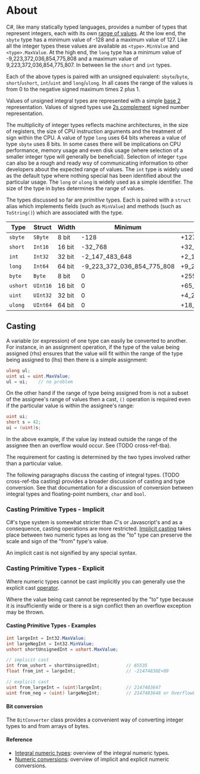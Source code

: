# About

C#, like many statically typed languages, provides a number of types that represent integers, each with its own [range of values][integral-numeric-types]. At the low end, the `sbyte` type has a minimum value of -128 and a maximum value of 127. Like all the integer types these values are available as `<type>.MinValue` and `<type>.MaxValue`. At the high end, the `long` type has a minimum value of -9,223,372,036,854,775,808 and a maximum value of 9,223,372,036,854,775,807. In between lie the `short` and `int` types.

Each of the above types is paired with an unsigned equivalent: `sbyte`/`byte`, `short`/`ushort`, `int`/`uint` and `long`/`ulong`. In all cases the range of the values is from 0 to the negative signed maximum times 2 plus 1.

Values of unsigned integral types are represented with a simple [base 2][wiki-binary] representation. Values of signed types use [2s complement][wiki-twos-complement] signed number representation.

The multiplicity of integer types reflects machine architectures, in the size of registers, the size of CPU instruction arguments and the treatment of sign within the CPU. A value of type `long` uses 64 bits whereas a value of type `sbyte` uses 8 bits. In some cases there will be implications on CPU performance, memory usage and even disk usage (where selection of a smaller integer type will generally be beneficial). Selection of integer `type` can also be a rough and ready wsy of communicating information to other developers about the expected range of values. The `int` type is widely used as the default type where nothing special has been identified about the particular usage. The `long` or `ulong` is widely used as a simple identifier. The size of the type in bytes determines the range of values.

The types discussed so far are _primitive_ types. Each is paired with a `struct` alias which implements fields (such as `MinValue`) and methods (such as `ToString()`) which are associated with the type.

| Type     | Struct   | Width  | Minimum                    | Maximum                     |
| -------- | -------- | ------ | -------------------------- | --------------------------- |
| `sbyte`  | `SByte`  | 8 bit  | -128                       | +127                        |
| `short`  | `Int16`  | 16 bit | -32_768                    | +32_767                     |
| `int`    | `Int32`  | 32 bit | -2_147_483_648             | +2_147_483_647              |
| `long`   | `Int64`  | 64 bit | -9_223_372_036_854_775_808 | +9_223_372_036_854_775_807  |
| `byte`   | `Byte`   | 8 bit  | 0                          | +255                        |
| `ushort` | `UInt16` | 16 bit | 0                          | +65_535                     |
| `uint`   | `UInt32` | 32 bit | 0                          | +4_294_967_295              |
| `ulong`  | `UInt64` | 64 bit | 0                          | +18_446_744_073_709_551_615 |

## Casting

A variable (or expression) of one type can easily be converted to another. For instance, in an assignment operation, if the type of the value being assigned (rhs) ensures that the value will fit within the range of the type being assigned to (lhs) then there is a simple assignment:

```csharp
ulong ul;
uint ui = uint.MaxValue;
ul = ui;    // no problem
```

On the other hand if the range of type being assigned from is not a subset of the assignee's range of values then a cast, `()` operation is required even if the particular value is within the assignee's range:

```csharp
uint ui;
short s = 42;
ui = (uint)s;
```

In the above example, if the value lay instead outside the range of the assignee then an overflow would occur. See (TODO cross-ref-tba).

The requirement for casting is determined by the two types involved rather than a particular value.

The following paragraphs discuss the casting of integral types. (TODO cross-ref-tba casting) provides a broader discussion of casting and type conversion. See that documentation for a discussion of conversion between integral types and floating-point numbers, `char` and `bool`.

### Casting Primitive Types - Implicit

C#'s type system is somewhat stricter than _C_'s or Javascript's and as a consequence, casting operations are more restricted. [Implicit casting][implicit-casts] takes place between two numeric types as long as the "to" type can preserve the scale and sign of the "from" type's value.

An implicit cast is not signified by any special syntax.

### Casting Primitive Types - Explicit

Where numeric types cannot be cast implicitly you can generally use the explicit cast [operator][cast-operator].

Where the value being cast cannot be represented by the "to" type because it is insufficiently wide or there is a sign conflict then an overflow exception may be thrown.

#### Casting Primitive Types - Examples

```csharp
int largeInt = Int32.MaxValue;
int largeNegInt = Int32.MinValue;
ushort shortUnsignedInt = ushort.MaxValue;

// implicit cast
int from_ushort = shortUnsignedInt;          // 65535
float from_int = largeInt;                   // -21474836E+09

// explicit cast
uint from_largeInt = (uint)largeInt;         // 2147483647
uint from_neg = (uint) largeNegInt;          // 2147483648 or OverflowException is thrown (if checked)

```

#### Bit conversion

The `BitConverter` class provides a convenient way of converting integer types to and from arrays of bytes.

#### Reference

- [Integral numeric types][integral-numeric-types]: overview of the integral numeric types.
- [Numeric conversions][numeric-conversions]: overview of implicit and explicit numeric conversions.

[integral-numeric-types]: https://docs.microsoft.com/en-us/dotnet/csharp/language-reference/builtin-types/integral-numeric-types
[numeric-conversions]: https://docs.microsoft.com/en-us/dotnet/csharp/language-reference/builtin-types/numeric-conversions
[cast-operator]: https://docs.microsoft.com/en-us/dotnet/csharp/language-reference/operators/type-testing-and-cast#cast-expression
[implicit-casts]: https://docs.microsoft.com/en-us/dotnet/csharp/language-reference/builtin-types/numeric-conversions
[wiki-twos-complement]: https://en.wikipedia.org/wiki/Two%27s_complement
[wiki-binary]: https://en.wikipedia.org/wiki/Binary_number
[sbyte]: https://docs.microsoft.com/en-us/dotnet/api/system.sbyte?view=netcore-3.1
